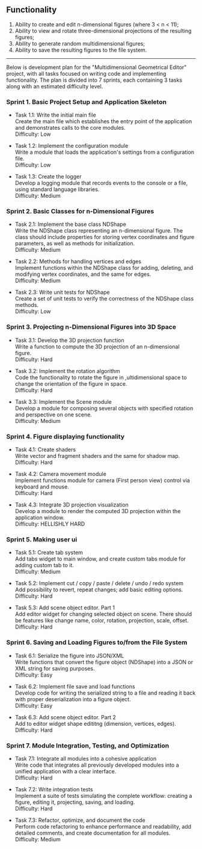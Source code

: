 ## Functionality
1. Ability to create and edit n-dimensional figures (where 3 < n < 11);
2. Ability to view and rotate three-dimensional projections of the resulting figures;
3. Ability to generate random multidimensional figures;
4. Ability to save the resulting figures to the file system.
---
Below is development plan for the "Multidimensional Geometrical Editor" project, with all tasks focused on writing code and implementing functionality. The plan is divided into 7 sprints, each containing 3 tasks along with an estimated difficulty level.

### Sprint 1. Basic Project Setup and Application Skeleton
* Task 1.1: Write the initial main file  
Create the main file which establishes the entry point of the application and demonstrates calls to the core modules.  
Difficulty: Low

* Task 1.2: Implement the configuration module  
Write a module that loads the application's settings from a configuration file.  
Difficulty: Low

* Task 1.3: Create the logger  
Develop a logging module that records events to the console or a file, using standard language libraries.  
Difficulty: Medium

### Sprint 2. Basic Classes for n-Dimensional Figures
* Task 2.1: Implement the base class NDShape  
Write the NDShape class representing an n-dimensional figure. The class should include properties for storing vertex coordinates and figure parameters, as well as methods for initialization.  
Difficulty: Medium

* Task 2.2: Methods for handling vertices and edges  
Implement functions within the NDShape class for adding, deleting, and modifying vertex coordinates, and the same for edges.  
Difficulty: Medium

* Task 2.3: Write unit tests for NDShape  
Create a set of unit tests to verify the correctness of the NDShape class methods.  
Difficulty: Low

### Sprint 3. Projecting n-Dimensional Figures into 3D Space
* Task 3.1: Develop the 3D projection function  
Write a function to compute the 3D projection of an n-dimensional figure.  
Difficulty: Hard

* Task 3.2: Implement the rotation algorithm  
Code the functionality to rotate the figure in ,ultidimensional space to change the orientation of the figure in space.  
Difficulty: Hard

* Task 3.3: Implement the Scene module  
Develop a module for composing several objects with specified rotation and perspective on one scene.  
Difficulty: Medium

### Sprint 4. Figure displaying functionality
* Task 4.1: Create shaders  
Write vector and fragment shaders and the same for shadow map.  
Difficulty: Hard

* Task 4.2: Camera movement module  
Implement functions module for camera (First person view) control via keyboard and mouse.  
Difficulty: Hard

* Task 4.3: Integrate 3D projection visualization  
Develop a module to render the computed 3D projection within the application window.  
Difficulty: HELLISHLY HARD

### Sprint 5. Making user ui
* Task 5.1: Create tab system  
Add tabs widget to main window, and create custom tabs module for adding custom tab to it.  
Difficulty: Medium

* Task 5.2: Implement cut / copy / paste / delete / undo / redo system  
Add possibility to revert, repeat changes; add basic editing options.  
Difficulty: Hard

* Task 5.3: Add scene object editor. Part 1  
Add editor widget for changing selected object on scene. There should be features like change name, color, rotation, projection, scale, offset.  
Difficulty: Hard

### Sprint 6. Saving and Loading Figures to/from the File System
* Task 6.1: Serialize the figure into JSON/XML  
Write functions that convert the figure object (NDShape) into a JSON or XML string for saving purposes.  
Difficulty: Easy

* Task 6.2: Implement file save and load functions  
Develop code for writing the serialized string to a file and reading it back with proper deserialization into a figure object.  
Difficulty: Easy

* Task 6.3: Add scene object editor. Part 2   
Add to editor widget shape edititng (dimension, vertices, edges).  
Difficulty: Hard

### Sprint 7. Module Integration, Testing, and Optimization
* Task 7.1: Integrate all modules into a cohesive application  
Write code that integrates all previously developed modules into a unified application with a clear interface.  
Difficulty: Hard

* Task 7.2: Write integration tests  
Implement a suite of tests simulating the complete workflow: creating a figure, editing it, projecting, saving, and loading.  
Difficulty: Hard

* Task 7.3: Refactor, optimize, and document the code  
Perform code refactoring to enhance performance and readability, add detailed comments, and create documentation for all modules.  
Difficulty: Medium
